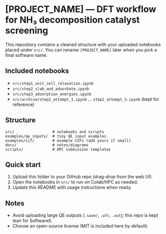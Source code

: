 # [PROJECT_NAME] — DFT workflow for NH₃ decomposition catalyst screening

This repository contains a cleaned structure with your uploaded notebooks placed under `src/`.
You can rename `[PROJECT_NAME]` later when you pick a final software name.

## Included notebooks
- `src/step1_unit_cell_relaxation.ipynb`
- `src/step2_slab_and_adsorbate.ipynb`
- `src/step3_adsorption_energies.ipynb`
- `src/archive/step2_attempt_1.ipynb` … `step2_attempt_5.ipynb` (kept for reference)

## Structure
```
src/                 # notebooks and scripts
examples/qe_inputs/  # tiny QE input examples
examples/cif/        # example CIFs (add yours if small)
docs/                # notes/diagrams
scripts/             # HPC submission templates
```
## Quick start
1. Upload this folder to your GitHub repo (drag-drop from the web UI).
2. Open the notebooks in `src/` to run on Colab/HPC as needed.
3. Update this README with usage instructions when ready.

## Notes
- Avoid uploading large QE outputs (`.save/`, `.wfc`, `.out`); this repo is kept lean for SoftwareX.
- Choose an open-source license (MIT is included here by default).
